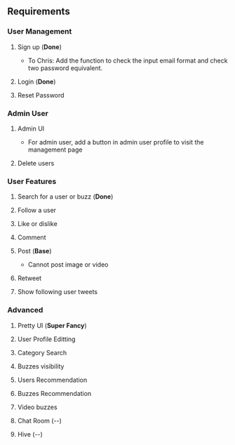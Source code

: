 ## Requirements

### User Management
1. Sign up (**Done**)
    - To Chris: Add the function to check the input email format and check two password equivalent.

2. Login (**Done**)

3. Reset Password

### Admin User
1. Admin UI
    - For admin user, add a button in admin user profile to visit the management page

2. Delete users

### User Features
1. Search for a user or buzz (**Done**)

2. Follow a user

3. Like or dislike

4. Comment

5. Post (**Base**)
    - Cannot post image or video

6. Retweet

7. Show following user tweets


### Advanced
1. Pretty UI (**Super Fancy**)

2. User Profile Editting

3. Category Search

4. Buzzes visibility

5. Users Recommendation

6. Buzzes Recommendation

7. Video buzzes

8. Chat Room (--)

9. Hive (--)